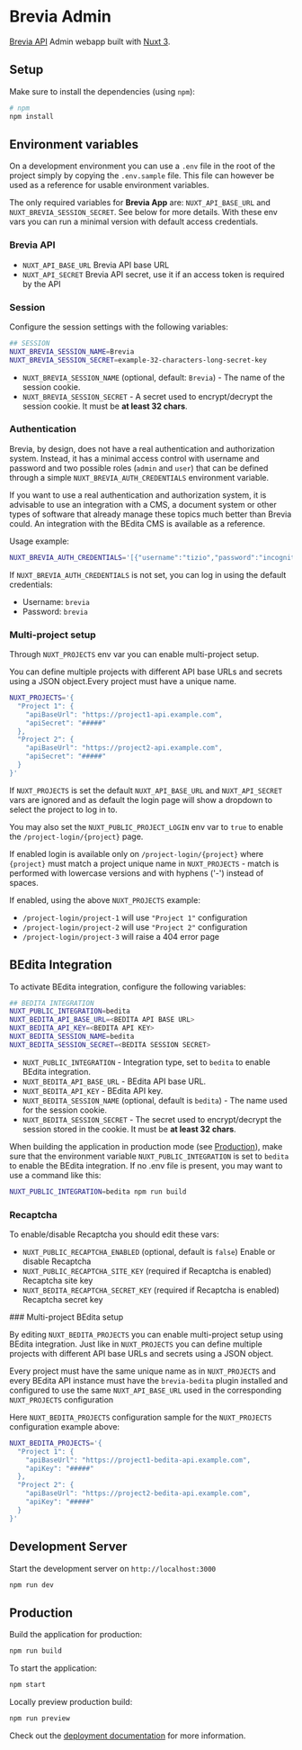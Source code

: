 # Brevia Admin

[Brevia API](https://github.com/brevia-ai/brevia) Admin webapp built with [Nuxt 3](https://nuxt.com/docs/getting-started/introduction).

## Setup

Make sure to install the dependencies (using `npm`):

```bash
# npm
npm install
```

## Environment variables

On a development environment you can use a `.env` file in the root of the project simply by copying the `.env.sample` file. This file can however be used as a reference for usable environment variables.

The only required variables for **Brevia App** are: `NUXT_API_BASE_URL` and `NUXT_BREVIA_SESSION_SECRET`. See below for more details. With these env vars you can run a minimal version with default access credentials.

### Brevia API

* `NUXT_API_BASE_URL` Brevia API base URL
* `NUXT_API_SECRET` Brevia API secret, use it if an access token is required by the API

### Session

Configure the session settings with the following variables:

```bash
## SESSION
NUXT_BREVIA_SESSION_NAME=Brevia
NUXT_BREVIA_SESSION_SECRET=example-32-characters-long-secret-key
```

* `NUXT_BREVIA_SESSION_NAME` (optional, default: `Brevia`) - The name of the session cookie.
* `NUXT_BREVIA_SESSION_SECRET` - A secret used to encrypt/decrypt the session cookie. It must be **at least 32 chars**.

### Authentication

Brevia, by design, does not have a real authentication and authorization system. Instead, it has a minimal access control with username and password and two possible roles (`admin` and `user`) that can be defined through a simple `NUXT_BREVIA_AUTH_CREDENTIALS` environment variable.

If you want to use a real authentication and authorization system, it is advisable to use an integration with a CMS, a document system or other types of software that already manage these topics much better than Brevia could. An integration with the BEdita CMS is available as a reference.

Usage example:

```bash
NUXT_BREVIA_AUTH_CREDENTIALS='[{"username":"tizio","password":"incognito","name":"Tizio Incognito", "roles": ["user"]}]'
```

If `NUXT_BREVIA_AUTH_CREDENTIALS` is not set, you can log in using the default credentials:

* Username: `brevia`
* Password: `brevia`

### Multi-project setup

Through `NUXT_PROJECTS` env var you can enable multi-project setup.

You can define multiple projects with different API base URLs and secrets using a JSON object.Every project must have a unique name.

```bash
NUXT_PROJECTS='{
  "Project 1": {
    "apiBaseUrl": "https://project1-api.example.com",
    "apiSecret": "#####"
  },
  "Project 2": {
    "apiBaseUrl": "https://project2-api.example.com",
    "apiSecret": "#####"
  }
}'
```

If `NUXT_PROJECTS` is set the default `NUXT_API_BASE_URL` and `NUXT_API_SECRET` vars are ignored and as default the login page will show a dropdown to select the project to log in to.

You may also set the `NUXT_PUBLIC_PROJECT_LOGIN` env var to `true` to enable the `/project-login/{project}` page.

If enabled login is available only on `/project-login/{project}` where `{project}` must match a project unique name in `NUXT_PROJECTS` - match is performed with lowercase versions and with hyphens ('-') instead of spaces.

If enabled, using the above `NUXT_PROJECTS` example:

* `/project-login/project-1` will use `"Project 1"` configuration
* `/project-login/project-2` will use `"Project 2"` configuration
* `/project-login/project-3` will raise a 404 error page

## BEdita Integration

To activate BEdita integration, configure the following variables:

```bash
## BEDITA INTEGRATION
NUXT_PUBLIC_INTEGRATION=bedita
NUXT_BEDITA_API_BASE_URL=<BEDITA API BASE URL>
NUXT_BEDITA_API_KEY=<BEDITA API KEY>
NUXT_BEDITA_SESSION_NAME=bedita
NUXT_BEDITA_SESSION_SECRET=<BEDITA SESSION SECRET>
```

* `NUXT_PUBLIC_INTEGRATION` - Integration type, set to `bedita` to enable BEdita integration.
* `NUXT_BEDITA_API_BASE_URL` - BEdita API base URL.
* `NUXT_BEDITA_API_KEY` - BEdita API key.
* `NUXT_BEDITA_SESSION_NAME` (optional, default is `bedita`) - The name used for the session cookie.
* `NUXT_BEDITA_SESSION_SECRET` - The secret used to encrypt/decrypt the session stored in the cookie. It must be **at least 32 chars**.

When building the application in production mode (see [Production](#production)), make sure that the environment variable `NUXT_PUBLIC_INTEGRATION` is set to `bedita` to enable the BEdita integration. If no .env file is present, you may want to use a command like this:

```bash
NUXT_PUBLIC_INTEGRATION=bedita npm run build
```

### Recaptcha

To enable/disable Recaptcha you should edit these vars:

* `NUXT_PUBLIC_RECAPTCHA_ENABLED` (optional, default is `false`) Enable or disable Recaptcha
* `NUXT_PUBLIC_RECAPTCHA_SITE_KEY` (required if Recaptcha is enabled) Recaptcha site key
* `NUXT_BEDITA_RECAPTCHA_SECRET_KEY` (required if Recaptcha is enabled) Recaptcha secret key

### Multi-project BEdita setup

By editing `NUXT_BEDITA_PROJECTS` you can enable multi-project setup using BEdita integration.
Just like in `NUXT_PROJECTS` you can define multiple projects with different API base URLs and secrets using a JSON object.

Every project must have the same unique name as in `NUXT_PROJECTS` and every BEdita API instance
 must have the `brevia-bedita` plugin installed and configured to use the same `NUXT_API_BASE_URL` used in the corresponding `NUXT_PROJECTS` configuration

Here `NUXT_BEDITA_PROJECTS` configuration sample for the `NUXT_PROJECTS` configuration example above:

```bash
NUXT_BEDITA_PROJECTS='{
  "Project 1": {
    "apiBaseUrl": "https://project1-bedita-api.example.com",
    "apiKey": "#####"
  },
  "Project 2": {
    "apiBaseUrl": "https://project2-bedita-api.example.com",
    "apiKey": "#####"
  }
}'
```

## Development Server

Start the development server on `http://localhost:3000`

```bash
npm run dev
```

## Production

Build the application for production:

```bash
npm run build
```

To start the application:

```bash
npm start
```

Locally preview production build:

```bash
npm run preview
```

Check out the [deployment documentation](https://nuxt.com/docs/getting-started/deployment) for more information.

